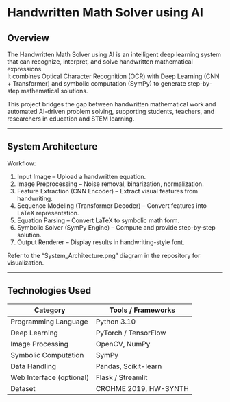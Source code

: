 # Handwritten Math Solver using AI

## Overview
The Handwritten Math Solver using AI is an intelligent deep learning system that can recognize, interpret, and solve handwritten mathematical expressions.  
It combines Optical Character Recognition (OCR) with Deep Learning (CNN + Transformer) and symbolic computation (SymPy) to generate step-by-step mathematical solutions.

This project bridges the gap between handwritten mathematical work and automated AI-driven problem solving, supporting students, teachers, and researchers in education and STEM learning.

---

## System Architecture

Workflow:
1. Input Image – Upload a handwritten equation.
2. Image Preprocessing – Noise removal, binarization, normalization.
3. Feature Extraction (CNN Encoder) – Extract visual features from handwriting.
4. Sequence Modeling (Transformer Decoder) – Convert features into LaTeX representation.
5. Equation Parsing – Convert LaTeX to symbolic math form.
6. Symbolic Solver (SymPy Engine) – Compute and provide step-by-step solution.
7. Output Renderer – Display results in handwriting-style font.

Refer to the “System_Architecture.png” diagram in the repository for visualization.

---

## Technologies Used

| Category | Tools / Frameworks |
|-----------|--------------------|
| Programming Language | Python 3.10 |
| Deep Learning | PyTorch / TensorFlow |
| Image Processing | OpenCV, NumPy |
| Symbolic Computation | SymPy |
| Data Handling | Pandas, Scikit-learn |
| Web Interface (optional) | Flask / Streamlit |
| Dataset | CROHME 2019, HW-SYNTH |
